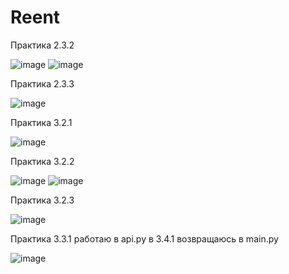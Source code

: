 # Reent

Практика 2.3.2 

![image](https://user-images.githubusercontent.com/86657553/205449907-340bd67b-4396-45a3-b43d-34ca12e03c56.png)
![image](https://user-images.githubusercontent.com/86657553/205449919-f9cc1c1c-6c8a-41f1-95a7-42d4e969dcd4.png)

Практика 2.3.3

![image](https://user-images.githubusercontent.com/86657553/205484184-82c5504d-753f-4878-9776-1ef3d10aa514.png)

Практика 3.2.1

![image](https://user-images.githubusercontent.com/86657553/206743357-3dd873d1-6c79-42bd-9cf7-85bb8bf4062d.png)

Практика 3.2.2

![image](https://user-images.githubusercontent.com/86657553/206871568-8dcdf0aa-c18c-4501-9035-3e550d976198.png)
![image](https://user-images.githubusercontent.com/86657553/206871572-57ccab5a-51a2-4892-a826-9b77cbbb719b.png)

 Практика 3.2.3 
 
 ![image](https://user-images.githubusercontent.com/86657553/206896377-1d3eeed1-0543-475b-9258-e7607194ec6d.png)
 
 Практика 3.3.1 работаю в api.py в 3.4.1 возвращаюсь в main.py
 
 ![image](https://user-images.githubusercontent.com/86657553/208953040-139f9f30-ab3b-4559-a40a-918f9b9d8f92.png)

